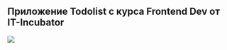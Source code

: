 ## Приложение Todolist с курса Frontend Dev от IT-Incubator

<a href='https://theroodi.github.io/todoist/'>
    <img src=https://img.shields.io/website-up-down-green-red/http/theroodi.github.io/todoist />
 </a>